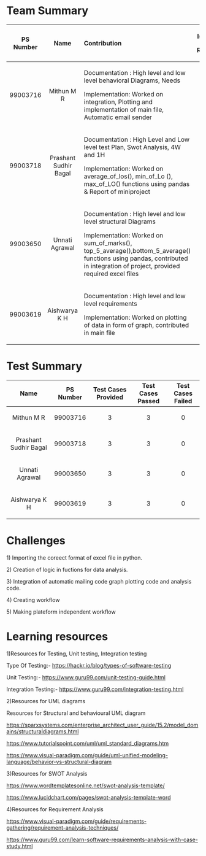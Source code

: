 ﻿# Team Summary 

|<p></p><p>**PS Number**</p>|<p></p><p>**Name**</p>|<p></p><p>**Contribution**</p>|<p>**Issues**</p><p>**Raised**</p>|<p>**Issues**</p><p>**Resolved**</p>|
| :-: | :-: | :- | :-: | :-: |
|<p></p><p>99003716</p><p></p>|<p></p><p>Mithun M R</p>|<p>Documentation : High level and low level behavioral Diagrams, Needs</p><p>Implementation: Worked on integration, Plotting and implementation of main file, Automatic email sender</p>|<p></p><p>2</p><p></p>|<p></p><p>2</p>|
|<p></p><p>99003718</p><p></p>|<p></p><p>Prashant Sudhir Bagal</p>|<p>Documentation : High Level and Low level test Plan, Swot Analysis, 4W and 1H</p><p>Implementation: Worked on average\_of\_los(), min\_of\_Lo (), max\_of\_LO() functions using pandas & Report of miniproject</p>|<p></p><p>2</p>|<p></p><p>2</p>|
|<p></p><p>99003650</p><p></p>|<p></p><p>Unnati Agrawal</p>|<p>Documentation : High level and low level structural Diagrams</p><p>Implementation: Worked on sum\_of\_marks(), top\_5\_average(),bottom\_5\_average() functions using pandas, contributed in integration of project, provided required excel files</p>|<p></p><p>2</p>|<p></p><p>2</p>|
|<p></p><p>99003619</p>|<p></p><p>Aishwarya K H</p>|<p>Documentation : High level and low level requirements</p><p>Implementation: Worked on plotting of data in form of graph, contributed in main file  </p>|<p></p><p>2</p>|<p></p><p>2</p>|

# Test Summary


|**Name**|**PS Number**|**Test Cases Provided**|**Test Cases Passed**|**Test Cases Failed**|
| :-: | :-: | :-: | :-: | :-: |
|<p></p><p>Mithun M R</p>|<p></p><p>99003716</p>|3|3|0|
|<p></p><p>Prashant Sudhir Bagal</p>|<p></p><p>99003718</p>|3|3|0|
|<p></p><p>Unnati Agrawal</p>|<p></p><p>99003650</p>|3|3|0|
|<p></p><p>Aishwarya K H</p>|<p></p><p>99003619</p>|3|3|0|

# Challenges

1\) Importing the coreect format of excel file in python.

2\) Creation of logic in fuctions for data analysis.

3\) Integration of automatic mailing code graph plotting code and
analysis code.

4\) Creating workflow

5\) Making plateform independent workflow

# Learning resources

1\)Resources for Testing, Unit testing, Integration testing 

Type Of Testing:- https://hackr.io/blog/types-of-software-testing

Unit Testing:- https://www.guru99.com/unit-testing-guide.html

Integration Testing:- https://www.guru99.com/integration-testing.html

2\)Resources for UML diagrams

Resources for Structural and behavioural  UML diagram

https://sparxsystems.com/enterprise_architect_user_guide/15.2/model_domains/structuraldiagrams.html

https://www.tutorialspoint.com/uml/uml_standard_diagrams.htm

https://www.visual-paradigm.com/guide/uml-unified-modeling-language/behavior-vs-structural-diagram


3\)Resources for SWOT Analysis

https://www.wordtemplatesonline.net/swot-analysis-template/

https://www.lucidchart.com/pages/swot-analysis-template-word


4\)Resources for Requirement Analysis

 https://www.visual-paradigm.com/guide/requirements-gathering/requirement-analysis-techniques/ 

https://www.guru99.com/learn-software-requirements-analysis-with-case-study.html



